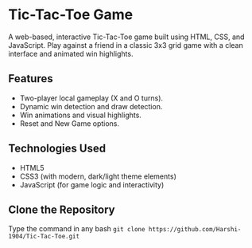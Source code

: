 # Tic-Tac-Toe Game

A web-based, interactive Tic-Tac-Toe game built using HTML, CSS, and JavaScript. Play against a friend in a classic 3x3 grid game with a clean interface and animated win highlights.

## Features
- Two-player local gameplay (X and O turns).
- Dynamic win detection and draw detection.
- Win animations and visual highlights.
- Reset and New Game options.

## Technologies Used
- HTML5
- CSS3 (with modern,  dark/light theme elements)
- JavaScript (for game logic and interactivity)

## Clone the Repository
Type the command in any bash
```git clone https://github.com/Harshi-1904/Tic-Tac-Toe.git```

